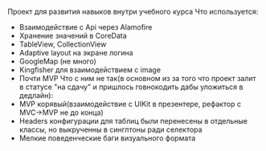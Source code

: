 Проект для развития навыков внутри учебного курса
Что используется:
- Взаимодействие с Api через Alamofire 
- Хранение значений в CoreData
- TableView, CollectionView
- Adaptive layout на экране логина 
- GoogleMap (не много) 
- Kingfisher для взаимодействием с image
- Почти MVP
Что с ним не так(в основном из за того что проект залит в статусе "на сдачу" и пришлось говнокодить дабы уложиться в дедлайн): 
- MVP корявый(взаимодействие с UIKit в презентере, рефактор с MVC->MVP не до конца)
- Headers конфигурации для таблиц были перенесены в отдельные классы, но выкрученны в синглтоны ради селектора
- Мелкие поведенческие баги визуального формата
